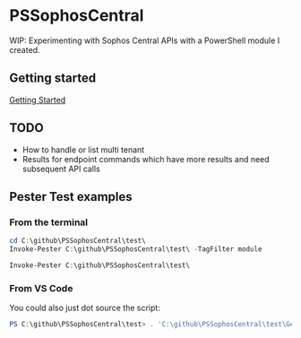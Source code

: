 # PSSophosCentral

WIP: Experimenting with Sophos Central APIs with a PowerShell module I created.

## Getting started

[Getting Started](https://developer.sophos.com/getting-started-organization)

## TODO

- How to handle or list multi tenant
- Results for endpoint commands which have more results and need subsequent API calls

## Pester Test examples

### From the  terminal

```powershell
cd C:\github\PSSophosCentral\test\
Invoke-Pester C:\github\PSSophosCentral\test\ -TagFilter module
```

```powershell
Invoke-Pester C:\github\PSSophosCentral\test\
```

### From VS Code

You could also just dot source the script:

```powershell
PS C:\github\PSSophosCentral\test> . 'C:\github\PSSophosCentral\test\Get-PSSophosCentralAllEndpoints.Test.ps1'
```
